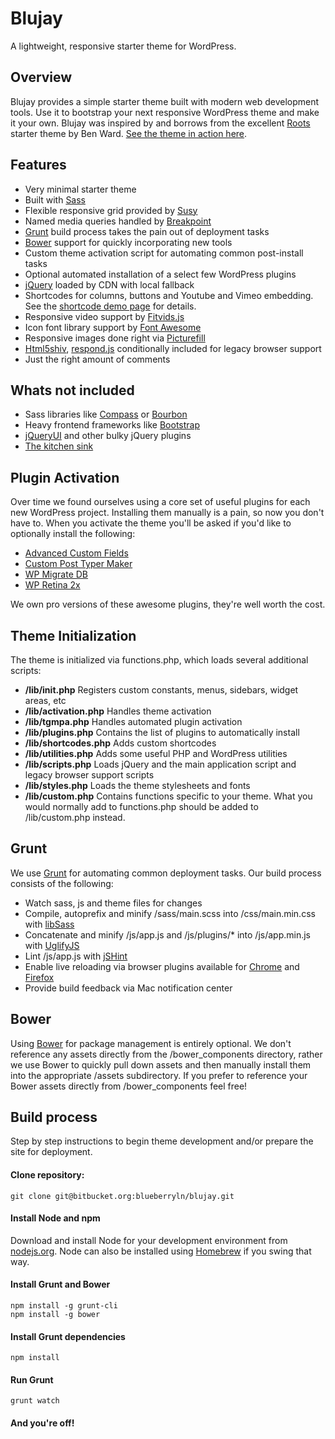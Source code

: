 # Blujay

A lightweight, responsive starter theme for WordPress.

## Overview

Blujay provides a simple starter theme built with modern web development tools. Use it to bootstrap your next responsive WordPress theme and make it your own. Blujay was inspired by and borrows from the excellent [Roots](http://roots.io/starter-theme/) starter theme by Ben Ward. [See the theme in action here](http://blujay.blueberryln.com).

## Features

- Very minimal starter theme
- Built with [Sass](http://sass-lang.com/)
- Flexible responsive grid provided by [Susy](http://susy.oddbird.net/)
- Named media queries handled by [Breakpoint](http://breakpoint-sass.com/)
- [Grunt](http://gruntjs.com/) build process takes the pain out of deployment tasks
- [Bower](http://bower.io/) support for quickly incorporating new tools
- Custom theme activation script for automating common post-install tasks
- Optional automated installation of a select few WordPress plugins
- [jQuery](http://jquery.com/) loaded by CDN with local fallback
- Shortcodes for columns, buttons and Youtube and Vimeo embedding. See the [shortcode demo page](http://blujay.blueberryln.com/shortcodes) for details.
- Responsive video support by [Fitvids.js](http://fitvidsjs.com/)
- Icon font library support by [Font Awesome](http://fortawesome.github.io/Font-Awesome/)
- Responsive images done right via [Picturefill](http://scottjehl.github.io/picturefill/)
- [Html5shiv](https://github.com/aFarkas/html5shiv), [respond.js](https://github.com/scottjehl/Respond) conditionally included for legacy browser support
- Just the right amount of comments

## Whats not included

- Sass libraries like [Compass](http://compass-style.org/) or [Bourbon](http://bourbon.io/)
- Heavy frontend frameworks like [Bootstrap](http://getbootstrap.com/)
- [jQueryUI](http://jqueryui.com/) and other bulky jQuery plugins
- [The kitchen sink](http://goo.gl/IgPH41)

## Plugin Activation
Over time we found ourselves using a core set of useful plugins for each new WordPress project. Installing them manually is a pain, so now you don't have to. When you activate the theme you'll be asked if you'd like to optionally install the following:

- [Advanced Custom Fields](https://wordpress.org/plugins/advanced-custom-fields/)
- [Custom Post Typer Maker](https://wordpress.org/plugins/custom-post-type-maker/)
- [WP Migrate DB](https://wordpress.org/plugins/wp-migrate-db/)
- [WP Retina 2x](https://wordpress.org/plugins/wp-retina-2x/)

We own pro versions of these awesome plugins, they're well worth the cost.

## Theme Initialization

The theme is initialized via functions.php, which loads several additional scripts:

- **/lib/init.php** Registers custom constants, menus, sidebars, widget areas, etc
- **/lib/activation.php** Handles theme activation
- **/lib/tgmpa.php** Handles automated plugin activation
- **/lib/plugins.php** Contains the list of plugins to automatically install
- **/lib/shortcodes.php** Adds custom shortcodes
- **/lib/utilities.php** Adds some useful PHP and WordPress utilities
- **/lib/scripts.php** Loads jQuery and the main application script and legacy browser support scripts
- **/lib/styles.php** Loads the theme stylesheets and fonts
- **/lib/custom.php** Contains functions specific to your theme. What you would normally add to functions.php should be added to /lib/custom.php instead.

## Grunt

We use [Grunt](http://gruntjs.com/) for automating common deployment tasks. Our build process consists of the following:

- Watch sass, js and theme files for changes
- Compile, autoprefix and minify /sass/main.scss into /css/main.min.css with [libSass](https://github.com/sindresorhus/grunt-sass)
- Concatenate and minify /js/app.js and /js/plugins/* into /js/app.min.js with [UglifyJS](https://github.com/gruntjs/grunt-contrib-uglify)
- Lint /js/app.js with [jSHint](https://github.com/gruntjs/grunt-contrib-jshint)
- Enable live reloading via browser plugins available for [Chrome](https://chrome.google.com/webstore/detail/livereload/jnihajbhpnppcggbcgedagnkighmdlei?hl=en) and [Firefox](https://addons.mozilla.org/en-US/firefox/addon/livereload/)
- Provide build feedback via Mac notification center

## Bower

Using [Bower](http://bower.io/) for package management is entirely optional. We don't reference any assets directly from the /bower\_components directory, rather we use Bower to quickly pull down assets and then manually install them into the appropriate /assets subdirectory. If you prefer to reference your Bower assets directly from /bower_components feel free!

## Build process

Step by step instructions to begin theme development and/or prepare the site for deployment.

#### Clone repository:

```
git clone git@bitbucket.org:blueberryln/blujay.git
```

#### Install Node and npm

Download and install Node for your development environment from [nodejs.org](http://nodejs.org). Node can also be installed using [Homebrew](http://brew.sh/) if you swing that way.

#### Install Grunt and Bower

```
npm install -g grunt-cli
npm install -g bower
```

#### Install Grunt dependencies

```
npm install
```

#### Run Grunt

```
grunt watch
```

#### And you're off!
